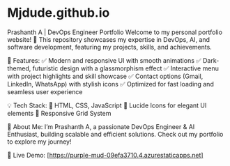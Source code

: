 # Mjdude.github.io

Prashanth A | DevOps Engineer Portfolio
Welcome to my personal portfolio website! 🚀 This repository showcases my expertise in DevOps, AI, and software development, featuring my projects, skills, and achievements.

🔹 Features:
✅ Modern and responsive UI with smooth animations
✅ Dark-themed, futuristic design with a glassmorphism effect
✅ Interactive menu with project highlights and skill showcase
✅ Contact options (Gmail, LinkedIn, WhatsApp) with stylish icons
✅ Optimized for fast loading and seamless user experience

💡 Tech Stack:
🔹 HTML, CSS, JavaScript
🔹 Lucide Icons for elegant UI elements
🔹 Responsive Grid System

🌟 About Me:
I’m Prashanth A, a passionate DevOps Engineer & AI Enthusiast, building scalable and efficient solutions. Check out my portfolio to explore my journey!

🔗 Live Demo: [https://purple-mud-09efa3710.4.azurestaticapps.net]
